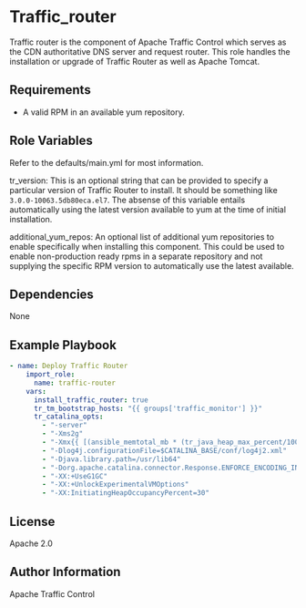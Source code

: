 <!--
    Licensed to the Apache Software Foundation (ASF) under one
    or more contributor license agreements.  See the NOTICE file
    distributed with this work for additional information
    regarding copyright ownership.  The ASF licenses this file
    to you under the Apache License, Version 2.0 (the
    "License"); you may not use this file except in compliance
    with the License.  You may obtain a copy of the License at

      http://www.apache.org/licenses/LICENSE-2.0

    Unless required by applicable law or agreed to in writing,
    software distributed under the License is distributed on an
    "AS IS" BASIS, WITHOUT WARRANTIES OR CONDITIONS OF ANY
    KIND, either express or implied.  See the License for the
    specific language governing permissions and limitations
    under the License.
-->
Traffic_router
=========

Traffic router is the component of Apache Traffic Control which serves as the CDN authoritative DNS server and request router.  This role handles the installation or upgrade of Traffic Router as well as Apache Tomcat.

Requirements
------------

* A valid RPM in an available yum repository.

Role Variables
--------------

Refer to the defaults/main.yml for most information.

tr_version: This is an optional string that can be provided to specify a particular version of Traffic Router to install.  It should be something like `3.0.0-10063.5db80eca.el7`.  The absense of this variable entails automatically using the latest version available to yum at the time of initial installation.

additional_yum_repos: An optional list of additional yum repositories to enable specifically when installing this component.  This could be used to enable non-production ready rpms in a separate repository and not supplying the specific RPM version to automatically use the latest available.

Dependencies
------------

None

Example Playbook
----------------
```yaml
- name: Deploy Traffic Router
    import_role:
      name: traffic-router
    vars:
      install_traffic_router: true
      tr_tm_bootstrap_hosts: "{{ groups['traffic_monitor'] }}"
      tr_catalina_opts:
        - "-server"
        - "-Xms2g"
        - "-Xmx{{ [(ansible_memtotal_mb * (tr_java_heap_max_percent/100))|int, tr_java_heap_max_mb]|min }}m"
        - "-Dlog4j.configurationFile=$CATALINA_BASE/conf/log4j2.xml"
        - "-Djava.library.path=/usr/lib64"
        - "-Dorg.apache.catalina.connector.Response.ENFORCE_ENCODING_IN_GET_WRITER=false"
        - "-XX:+UseG1GC"
        - "-XX:+UnlockExperimentalVMOptions"
        - "-XX:InitiatingHeapOccupancyPercent=30"
```

License
-------

Apache 2.0

Author Information
------------------

Apache Traffic Control
